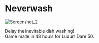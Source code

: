 # Neverwash

![Screenshot_2](https://user-images.githubusercontent.com/33135141/161654387-2d8f0096-6732-46d6-9bf6-0b85da9cebc6.png)

Delay the inevitable dish washing!  
Game made in 48 hours for Ludum Dare 50.  
